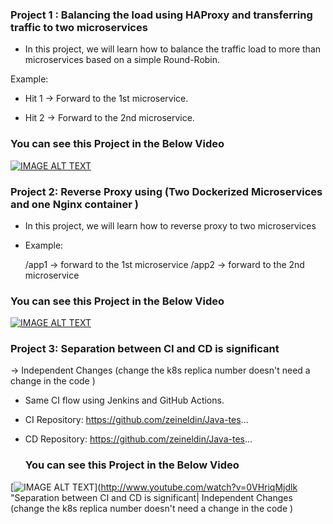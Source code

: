 ### Project 1 : Balancing the load using HAProxy and transferring traffic to two microservices

- In this project, we will learn how to balance the traffic load to more than microservices based on a simple Round-Robin.

Example:

  * Hit 1  → Forward to the 1st microservice.
 
  * Hit 2 →  Forward to the 2nd microservice.


### You can see this Project in the Below Video
[![IMAGE ALT TEXT](http://img.youtube.com/vi/tPjTk6381G8/0.jpg)](http://www.youtube.com/watch?v=tPjTk6381G8 " Project:1  DevOps Project using HA Proxy Load-Balancer")
### Project 2: Reverse Proxy using (Two Dockerized Microservices and one Nginx container )

 - In this project, we will learn how to reverse proxy to two microservices 

 - Example: 

   /app1  → forward to the 1st microservice
   /app2 → forward to the 2nd microservice
 
### You can see this Project in the Below Video
[![IMAGE ALT TEXT](http://img.youtube.com/vi/1gSKz7-ZaL8/0.jpg)](http://www.youtube.com/watch?v=1gSKz7-ZaL8 "Project:2 Reverse Proxy using Two Dockerized Microservices and one Nginx container ")


### Project 3: Separation between CI and CD is significant 

-> Independent Changes (change the k8s replica number doesn't need a change in the code ) 
 
* Same CI flow using Jenkins and GitHub Actions. 
* CI Repository: https://github.com/zeineldin/Java-tes...
* CD Repository: https://github.com/zeineldin/Java-tes...

  ### You can see this Project in the Below Video
[![IMAGE ALT TEXT](http://img.youtube.com/vi/0VHriqMjdlk/0.jpg)](http://www.youtube.com/watch?v=0VHriqMjdlk "Separation between CI and CD is significant| Independent Changes (change the k8s replica number doesn't need a change in the code )



